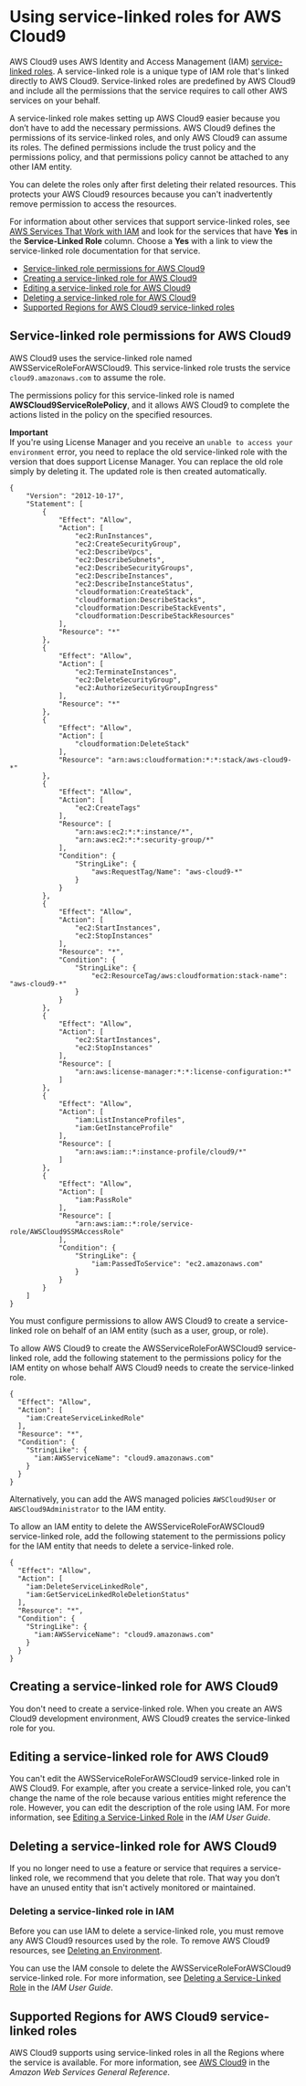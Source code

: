 # Using service\-linked roles for AWS Cloud9<a name="using-service-linked-roles"></a>

AWS Cloud9 uses AWS Identity and Access Management \(IAM\) [service\-linked roles](https://docs.aws.amazon.com/IAM/latest/UserGuide/id_roles_terms-and-concepts.html)\. A service\-linked role is a unique type of IAM role that's linked directly to AWS Cloud9\. Service\-linked roles are predefined by AWS Cloud9 and include all the permissions that the service requires to call other AWS services on your behalf\.

A service\-linked role makes setting up AWS Cloud9 easier because you don’t have to add the necessary permissions\. AWS Cloud9 defines the permissions of its service\-linked roles, and only AWS Cloud9 can assume its roles\. The defined permissions include the trust policy and the permissions policy, and that permissions policy cannot be attached to any other IAM entity\.

You can delete the roles only after first deleting their related resources\. This protects your AWS Cloud9 resources because you can't inadvertently remove permission to access the resources\.

For information about other services that support service\-linked roles, see [AWS Services That Work with IAM](https://docs.aws.amazon.com/IAM/latest/UserGuide/reference_aws-services-that-work-with-iam.html) and look for the services that have **Yes** in the **Service\-Linked Role** column\. Choose a **Yes** with a link to view the service\-linked role documentation for that service\.
+  [Service\-linked role permissions for AWS Cloud9](#service-linked-role-permissions) 
+  [Creating a service\-linked role for AWS Cloud9](#create-service-linked-role) 
+  [Editing a service\-linked role for AWS Cloud9](#edit-service-linked-role) 
+  [Deleting a service\-linked role for AWS Cloud9](#delete-service-linked-role) 
+  [Supported Regions for AWS Cloud9 service\-linked roles](#slr-regions) 

## Service\-linked role permissions for AWS Cloud9<a name="service-linked-role-permissions"></a>

AWS Cloud9 uses the service\-linked role named AWSServiceRoleForAWSCloud9\. This service\-linked role trusts the service `cloud9.amazonaws.com` to assume the role\.

The permissions policy for this service\-linked role is named **AWSCloud9ServiceRolePolicy**, and it allows AWS Cloud9 to complete the actions listed in the policy on the specified resources\.

**Important**  
 If you're using License Manager and you receive an `unable to access your environment` error, you need to replace the old service\-linked role with the version that does support License Manager\. You can replace the old role simply by deleting it\. The updated role is then created automatically\.

```
{
	"Version": "2012-10-17",
	"Statement": [
		{
			"Effect": "Allow",
			"Action": [
				"ec2:RunInstances",
				"ec2:CreateSecurityGroup",
				"ec2:DescribeVpcs",
				"ec2:DescribeSubnets",
				"ec2:DescribeSecurityGroups",
				"ec2:DescribeInstances",
				"ec2:DescribeInstanceStatus",
				"cloudformation:CreateStack",
				"cloudformation:DescribeStacks",
				"cloudformation:DescribeStackEvents",
				"cloudformation:DescribeStackResources"
			],
			"Resource": "*"
		},
		{
			"Effect": "Allow",
			"Action": [
				"ec2:TerminateInstances",
				"ec2:DeleteSecurityGroup",
				"ec2:AuthorizeSecurityGroupIngress"
			],
			"Resource": "*"
		},
		{
			"Effect": "Allow",
			"Action": [
				"cloudformation:DeleteStack"
			],
			"Resource": "arn:aws:cloudformation:*:*:stack/aws-cloud9-*"
		},
		{
			"Effect": "Allow",
			"Action": [
				"ec2:CreateTags"
			],
			"Resource": [
				"arn:aws:ec2:*:*:instance/*",
				"arn:aws:ec2:*:*:security-group/*"
			],
			"Condition": {
				"StringLike": {
					"aws:RequestTag/Name": "aws-cloud9-*"
				}
			}
		},
		{
			"Effect": "Allow",
			"Action": [
				"ec2:StartInstances",
				"ec2:StopInstances"
			],
			"Resource": "*",
			"Condition": {
				"StringLike": {
					"ec2:ResourceTag/aws:cloudformation:stack-name": "aws-cloud9-*"
				}
			}
		},
		{
			"Effect": "Allow",
			"Action": [
				"ec2:StartInstances",
				"ec2:StopInstances"
			],
			"Resource": [
				"arn:aws:license-manager:*:*:license-configuration:*"
			]
		},
		{
			"Effect": "Allow",
			"Action": [
				"iam:ListInstanceProfiles",
				"iam:GetInstanceProfile"
			],
			"Resource": [
				"arn:aws:iam::*:instance-profile/cloud9/*"
			]
		},
		{
			"Effect": "Allow",
			"Action": [
				"iam:PassRole"
			],
			"Resource": [
				"arn:aws:iam::*:role/service-role/AWSCloud9SSMAccessRole"
			],
			"Condition": {
				"StringLike": {
					"iam:PassedToService": "ec2.amazonaws.com"
				}
			}
		}
	]
}
```

You must configure permissions to allow AWS Cloud9 to create a service\-linked role on behalf of an IAM entity \(such as a user, group, or role\)\.

To allow AWS Cloud9 to create the AWSServiceRoleForAWSCloud9 service\-linked role, add the following statement to the permissions policy for the IAM entity on whose behalf AWS Cloud9 needs to create the service\-linked role\.

```
{
  "Effect": "Allow",
  "Action": [
    "iam:CreateServiceLinkedRole"
  ],
  "Resource": "*",
  "Condition": {
    "StringLike": {
      "iam:AWSServiceName": "cloud9.amazonaws.com"
    }
  }
}
```

Alternatively, you can add the AWS managed policies `AWSCloud9User` or `AWSCloud9Administrator` to the IAM entity\.

To allow an IAM entity to delete the AWSServiceRoleForAWSCloud9 service\-linked role, add the following statement to the permissions policy for the IAM entity that needs to delete a service\-linked role\.

```
{
  "Effect": "Allow",
  "Action": [
    "iam:DeleteServiceLinkedRole",
    "iam:GetServiceLinkedRoleDeletionStatus"
  ],
  "Resource": "*",
  "Condition": {
    "StringLike": {
      "iam:AWSServiceName": "cloud9.amazonaws.com"
    }
  }
}
```

## Creating a service\-linked role for AWS Cloud9<a name="create-service-linked-role"></a>

You don't need to create a service\-linked role\. When you create an AWS Cloud9 development environment, AWS Cloud9 creates the service\-linked role for you\.

## Editing a service\-linked role for AWS Cloud9<a name="edit-service-linked-role"></a>

You can't edit the AWSServiceRoleForAWSCloud9 service\-linked role in AWS Cloud9\. For example, after you create a service\-linked role, you can't change the name of the role because various entities might reference the role\. However, you can edit the description of the role using IAM\. For more information, see [Editing a Service\-Linked Role](https://docs.aws.amazon.com/IAM/latest/UserGuide/using-service-linked-roles.html#edit-service-linked-role) in the *IAM User Guide*\.

## Deleting a service\-linked role for AWS Cloud9<a name="delete-service-linked-role"></a>

If you no longer need to use a feature or service that requires a service\-linked role, we recommend that you delete that role\. That way you don’t have an unused entity that isn't actively monitored or maintained\.

### Deleting a service\-linked role in IAM<a name="delete-service-linked-role-service-console"></a>

Before you can use IAM to delete a service\-linked role, you must remove any AWS Cloud9 resources used by the role\. To remove AWS Cloud9 resources, see [Deleting an Environment](delete-environment.md)\.

You can use the IAM console to delete the AWSServiceRoleForAWSCloud9 service\-linked role\. For more information, see [Deleting a Service\-Linked Role](https://docs.aws.amazon.com/IAM/latest/UserGuide/using-service-linked-roles.html#delete-service-linked-role) in the *IAM User Guide*\.

## Supported Regions for AWS Cloud9 service\-linked roles<a name="slr-regions"></a>

AWS Cloud9 supports using service\-linked roles in all the Regions where the service is available\. For more information, see [AWS Cloud9](https://docs.aws.amazon.com/general/latest/gr/rande.html#cloud9_region) in the *Amazon Web Services General Reference*\.